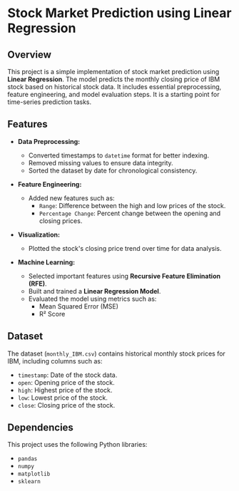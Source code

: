 # Stock Market Prediction using Linear Regression

## Overview
This project is a simple implementation of stock market prediction using **Linear Regression**. The model predicts the monthly closing price of IBM stock based on historical stock data. It includes essential preprocessing, feature engineering, and model evaluation steps. It is a starting point for time-series prediction tasks.

## Features
- **Data Preprocessing:**
  - Converted timestamps to `datetime` format for better indexing.
  - Removed missing values to ensure data integrity.
  - Sorted the dataset by date for chronological consistency.

- **Feature Engineering:**
  - Added new features such as:
    - `Range`: Difference between the high and low prices of the stock.
    - `Percentage Change`: Percent change between the opening and closing prices.

- **Visualization:**
  - Plotted the stock's closing price trend over time for data analysis.

- **Machine Learning:**
  - Selected important features using **Recursive Feature Elimination (RFE)**.
  - Built and trained a **Linear Regression Model**.
  - Evaluated the model using metrics such as:
    - Mean Squared Error (MSE)
    - R² Score

## Dataset
The dataset (`monthly_IBM.csv`) contains historical monthly stock prices for IBM, including columns such as:
- `timestamp`: Date of the stock data.
- `open`: Opening price of the stock.
- `high`: Highest price of the stock.
- `low`: Lowest price of the stock.
- `close`: Closing price of the stock.

## Dependencies
This project uses the following Python libraries:
- `pandas`
- `numpy`
- `matplotlib`
- `sklearn`
